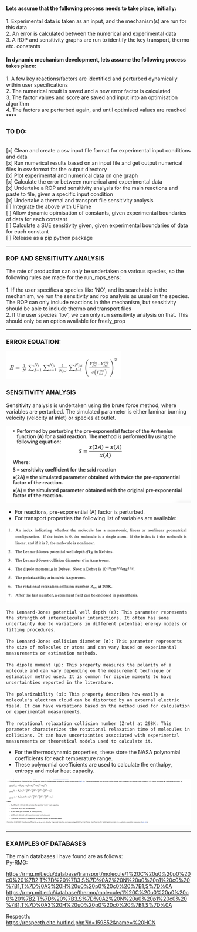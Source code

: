 
<h4>Lets assume that the following process needs to take place, initially:  </h4>
1. Experimental data is taken as an input, and the mechanism(s) are run for this data <br>
2. An error is calculated between the numerical and experimental data<br>
3. A ROP and sensitivity graphs are run to identify the key transport, thermo etc. constants<br>

<h4>In dynamic mechanism development, lets assume the following process takes place: </h4>
1. A few key reactions/factors are identified and perturbed dynamically within user specifications<br>
2. The numerical result is saved and a new error factor is calculated<br>
3. The factor values and score are saved and input into an optimisation algorithm<br>
4. The factors are perturbed again, and until optimised values are reached<br>
****

<h3> TO DO: </h3>

<br>[x] Clean and create a csv input file format for experimental input conditions and data
<br>[x] Run numerical results based on an input file and get output numerical files in csv format for the output directory
<br>[x] Plot experimental and numerical data on one graph
<br>[x] Calculate the error between numerical and experimental data
<br>[x] Undertake a ROP and sensitivity analysis for the main reactions and paste to file, given a specific input condition
<br>[x] Undertake a thermal and transport file sensitivity analysis
<br>[ ] Integrate the above with UFlame
<br>[ ] Allow dynamic opimisation of constants, given experimental boundaries of data for each constant
<br>[ ] Calculate a SUE sensitivity given, given experimental boundaries of data for each constant
<br>[ ] Release as a pip python package

****
<h3> ROP AND SENSITIVITY ANALYSIS </h3>
The rate of production can only be undertaken on various species, so the following rules are made for the run_rops_sens:  <br><br>
1. If the user specifies a species like 'NO', and its searchable in the mechanism, we run the sensitivity and rop analysis as usual on the species. The ROP can only include reactions in thhe mechanism, but sensitivity should be able to include thermo and transport files <br>
2. If the user species 'lbv', we can only run sensitivity analysis on that. This should only be an option available for freely_prop <br>

****

<h3> ERROR EQUATION: </h3>

![img.png](resources/images/error_eq.png)

<h3> SENSITIVITY ANALYSIS </h3>
Sensitivity analysis is undertaken using the brute force method, where variables are perturbed. 
The simulated parameter is either laminar burning velocity (velocity at inlet) or species at outlet. 

![img.png](resources/images/brute_force.png)


- For reactions, pre-exponential (A) factor is perturbed. 
- For transport properties the following list of variables are available: 

![img.png](resources/images/transport_notes.png)

    The Lennard-Jones potential well depth (ε): This parameter represents the strength of intermolecular interactions. It often has some uncertainty due to variations in different potential energy models or fitting procedures.

    The Lennard-Jones collision diameter (σ): This parameter represents the size of molecules or atoms and can vary based on experimental measurements or estimation methods.

    The dipole moment (μ): This property measures the polarity of a molecule and can vary depending on the measurement technique or estimation method used. It is common for dipole moments to have uncertainties reported in the literature.

    The polarizability (α): This property describes how easily a molecule's electron cloud can be distorted by an external electric field. It can have variations based on the method used for calculation or experimental measurements.

    The rotational relaxation collision number (Zrot) at 298K: This parameter characterizes the rotational relaxation time of molecules in collisions. It can have uncertainties associated with experimental measurements or theoretical models used to calculate it.

- For the thermodynamic properties, these store the NASA polynomial coefficients for each temperature range.
- These polynomial coefficients are used to calculate the enthalpy, entropy and molar heat capacity.

![img.png](resources/images/thermo_notes.png)

****

<h3> EXAMPLES OF DATABASES </h3>
The main databases I have found are as follows: <br>
Py-RMG: <br>

https://rmg.mit.edu/database/transport/molecule/1%20C%20u0%20p0%20c0%20%7B2,T%7D%20%7B3,S%7D%0A2%20N%20u0%20p1%20c0%20%7B1,T%7D%0A3%20H%20u0%20p0%20c0%20%7B1,S%7D%0A
https://rmg.mit.edu/database/thermo/molecule/1%20C%20u0%20p0%20c0%20%7B2,T%7D%20%7B3,S%7D%0A2%20N%20u0%20p1%20c0%20%7B1,T%7D%0A3%20H%20u0%20p0%20c0%20%7B1,S%7D%0A

Respecth: <br>
https://respecth.elte.hu/find.php?id=159852&name=%20HCN

